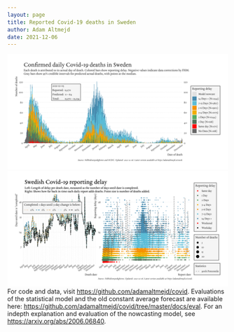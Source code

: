 ```yaml
---
layout: page
title: Reported Covid-19 deaths in Sweden
author: Adam Altmejd
date: 2021-12-06
---
```


![Graph of Swedish Covid-19 deaths with reporting delay.](deaths_lag_sweden_2021-12-06.png "Swedish Covid-19 deaths.")
![Graph of Swedish Covid-19 reporting delay in daily deaths.](lag_trend_sweden_2021-12-06.png "Trend in Swedish Covid-19 mortality reporting delay.")
For code and data, visit <https://github.com/adamaltmejd/covid>.
Evaluations of the statistical model and the old constant average forecast are available here: <https://github.com/adamaltmejd/covid/tree/master/docs/eval>.
For an indepth explanation and evaluation of the nowcasting model, see <https://arxiv.org/abs/2006.06840>.
